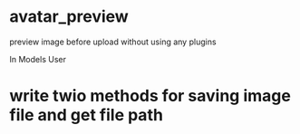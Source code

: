 
# avatar_preview
preview image before upload without using any plugins

In Models User
<h1>write twio methods for saving image file and get file path</h1> 
